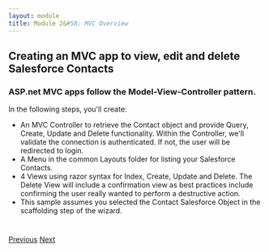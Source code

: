 ```yaml
---
layout: module
title: Module 2&#58; MVC Overview
---
```


## Creating an MVC app to view, edit and delete Salesforce Contacts

### ASP.net MVC apps follow the Model-View-Controller pattern.

In the following steps, you'll create:

- An MVC Controller to retrieve the Contact object and provide Query, Create, Update and Delete functionality. Within the Controller, we'll validate the connection is authenticated. If not, the user will be redirected to login.
- A Menu in the common Layouts folder for listing your Salesforce Contacts.
- 4 Views using razor syntax for Index, Create, Update and Delete. The Delete View will include a confirmation view as best practices include confirming the user really wanted to perform a destructive action.
- This sample assumes you selected the Contact Salesforce Object in the scaffolding step of the wizard.

<div class="row" style="margin-top:40px;">
<div class="col-sm-12">
<a href="create-developer-edition.html" class="btn btn-default"><i class="glyphicon glyphicon-chevron-left"></i> Previous</a>
<a href="mvc-controller.html" class="btn btn-default pull-right">Next <i class="glyphicon glyphicon-chevron-right"></i></a>
</div>
</div>
